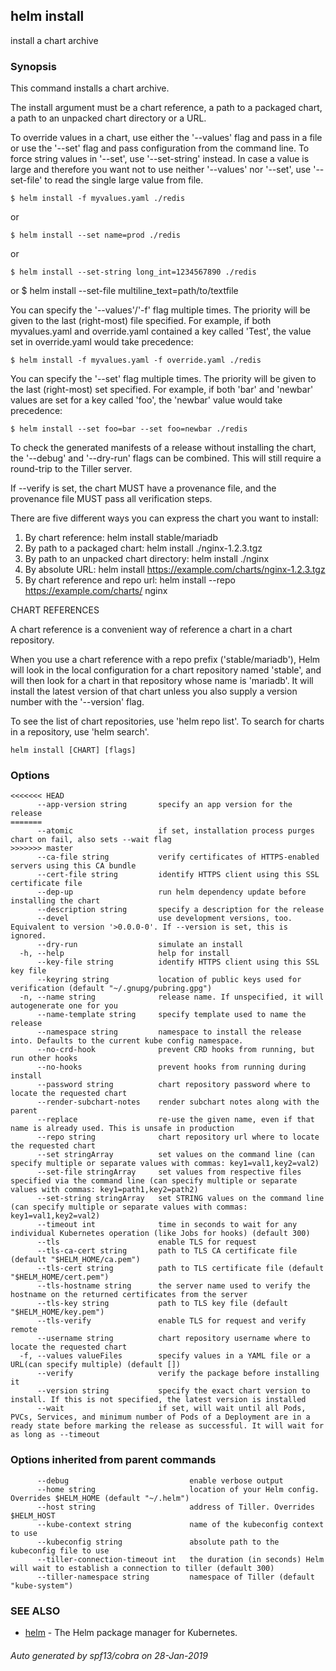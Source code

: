 ## helm install

install a chart archive

### Synopsis


This command installs a chart archive.

The install argument must be a chart reference, a path to a packaged chart,
a path to an unpacked chart directory or a URL.

To override values in a chart, use either the '--values' flag and pass in a file
or use the '--set' flag and pass configuration from the command line.  To force string
values in '--set', use '--set-string' instead. In case a value is large and therefore
you want not to use neither '--values' nor '--set', use '--set-file' to read the
single large value from file.

	$ helm install -f myvalues.yaml ./redis

or

	$ helm install --set name=prod ./redis

or

	$ helm install --set-string long_int=1234567890 ./redis

or
    $ helm install --set-file multiline_text=path/to/textfile

You can specify the '--values'/'-f' flag multiple times. The priority will be given to the
last (right-most) file specified. For example, if both myvalues.yaml and override.yaml
contained a key called 'Test', the value set in override.yaml would take precedence:

	$ helm install -f myvalues.yaml -f override.yaml ./redis

You can specify the '--set' flag multiple times. The priority will be given to the
last (right-most) set specified. For example, if both 'bar' and 'newbar' values are
set for a key called 'foo', the 'newbar' value would take precedence:

	$ helm install --set foo=bar --set foo=newbar ./redis


To check the generated manifests of a release without installing the chart,
the '--debug' and '--dry-run' flags can be combined. This will still require a
round-trip to the Tiller server.

If --verify is set, the chart MUST have a provenance file, and the provenance
file MUST pass all verification steps.

There are five different ways you can express the chart you want to install:

1. By chart reference: helm install stable/mariadb
2. By path to a packaged chart: helm install ./nginx-1.2.3.tgz
3. By path to an unpacked chart directory: helm install ./nginx
4. By absolute URL: helm install https://example.com/charts/nginx-1.2.3.tgz
5. By chart reference and repo url: helm install --repo https://example.com/charts/ nginx

CHART REFERENCES

A chart reference is a convenient way of reference a chart in a chart repository.

When you use a chart reference with a repo prefix ('stable/mariadb'), Helm will look in the local
configuration for a chart repository named 'stable', and will then look for a
chart in that repository whose name is 'mariadb'. It will install the latest
version of that chart unless you also supply a version number with the
'--version' flag.

To see the list of chart repositories, use 'helm repo list'. To search for
charts in a repository, use 'helm search'.


```
helm install [CHART] [flags]
```

### Options

```
<<<<<<< HEAD
      --app-version string       specify an app version for the release
=======
      --atomic                   if set, installation process purges chart on fail, also sets --wait flag
>>>>>>> master
      --ca-file string           verify certificates of HTTPS-enabled servers using this CA bundle
      --cert-file string         identify HTTPS client using this SSL certificate file
      --dep-up                   run helm dependency update before installing the chart
      --description string       specify a description for the release
      --devel                    use development versions, too. Equivalent to version '>0.0.0-0'. If --version is set, this is ignored.
      --dry-run                  simulate an install
  -h, --help                     help for install
      --key-file string          identify HTTPS client using this SSL key file
      --keyring string           location of public keys used for verification (default "~/.gnupg/pubring.gpg")
  -n, --name string              release name. If unspecified, it will autogenerate one for you
      --name-template string     specify template used to name the release
      --namespace string         namespace to install the release into. Defaults to the current kube config namespace.
      --no-crd-hook              prevent CRD hooks from running, but run other hooks
      --no-hooks                 prevent hooks from running during install
      --password string          chart repository password where to locate the requested chart
      --render-subchart-notes    render subchart notes along with the parent
      --replace                  re-use the given name, even if that name is already used. This is unsafe in production
      --repo string              chart repository url where to locate the requested chart
      --set stringArray          set values on the command line (can specify multiple or separate values with commas: key1=val1,key2=val2)
      --set-file stringArray     set values from respective files specified via the command line (can specify multiple or separate values with commas: key1=path1,key2=path2)
      --set-string stringArray   set STRING values on the command line (can specify multiple or separate values with commas: key1=val1,key2=val2)
      --timeout int              time in seconds to wait for any individual Kubernetes operation (like Jobs for hooks) (default 300)
      --tls                      enable TLS for request
      --tls-ca-cert string       path to TLS CA certificate file (default "$HELM_HOME/ca.pem")
      --tls-cert string          path to TLS certificate file (default "$HELM_HOME/cert.pem")
      --tls-hostname string      the server name used to verify the hostname on the returned certificates from the server
      --tls-key string           path to TLS key file (default "$HELM_HOME/key.pem")
      --tls-verify               enable TLS for request and verify remote
      --username string          chart repository username where to locate the requested chart
  -f, --values valueFiles        specify values in a YAML file or a URL(can specify multiple) (default [])
      --verify                   verify the package before installing it
      --version string           specify the exact chart version to install. If this is not specified, the latest version is installed
      --wait                     if set, will wait until all Pods, PVCs, Services, and minimum number of Pods of a Deployment are in a ready state before marking the release as successful. It will wait for as long as --timeout
```

### Options inherited from parent commands

```
      --debug                           enable verbose output
      --home string                     location of your Helm config. Overrides $HELM_HOME (default "~/.helm")
      --host string                     address of Tiller. Overrides $HELM_HOST
      --kube-context string             name of the kubeconfig context to use
      --kubeconfig string               absolute path to the kubeconfig file to use
      --tiller-connection-timeout int   the duration (in seconds) Helm will wait to establish a connection to tiller (default 300)
      --tiller-namespace string         namespace of Tiller (default "kube-system")
```

### SEE ALSO

* [helm](helm.md)	 - The Helm package manager for Kubernetes.

###### Auto generated by spf13/cobra on 28-Jan-2019
